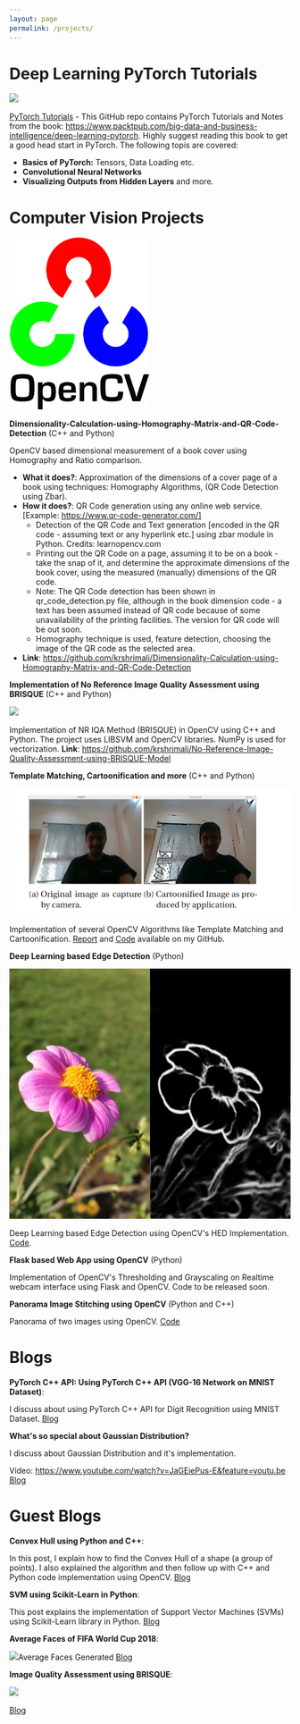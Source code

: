 ```yaml
---
layout: page
permalink: /projects/
---
```


Deep Learning PyTorch Tutorials
====================

<img src="https://raw.githubusercontent.com/krshrimali/krshrimali.github.io/master/assets/pytorch.jpg" width="250">

[PyTorch Tutorials](https://github.com/krshrimali/Deep-Learning-Libraries/tree/master/PyTorch/Chapters) - This GitHub repo contains PyTorch Tutorials and Notes from the book: https://www.packtpub.com/big-data-and-business-intelligence/deep-learning-pytorch. Highly suggest reading this book to get a good head start in PyTorch. The following topis are covered:

- **Basics of PyTorch:** Tensors, Data Loading etc.
- **Convolutional Neural Networks**
- **Visualizing Outputs from Hidden Layers**
and more.

Computer Vision Projects
===================

<img src="/assets/opencv.png" width="250">

**Dimensionality-Calculation-using-Homography-Matrix-and-QR-Code-Detection** (C++ and Python)

OpenCV based dimensional measurement of a book cover using Homography and Ratio comparison.

- **What it does?**: Approximation of the dimensions of a cover page of a book using techniques: Homography Algorithms, (QR Code Detection using Zbar). 
- **How it does?**: QR Code generation using any online web service. [Example: https://www.qr-code-generator.com/]
    * Detection of the QR Code and Text generation [encoded in the QR code - assuming text or any hyperlink etc.] using zbar module in Python. Credits: learnopencv.com
    * Printing out the QR Code on a page, assuming it to be on a book - take the snap of it, and determine the approximate dimensions of the book cover, using the measured (manually) dimensions of the QR code.
    * Note: The QR Code detection has been shown in qr_code_detection.py file, although in the book dimension code - a text has been assumed instead of QR code because of some unavailability of the printing facilities. The version for QR code will be out soon.
    * Homography technique is used, feature detection, choosing the image of the QR code as the selected area.
- **Link**: https://github.com/krshrimali/Dimensionality-Calculation-using-Homography-Matrix-and-QR-Code-Detection

**Implementation of No Reference Image Quality Assessment using BRISQUE** (C++ and Python)

<img src="https://raw.githubusercontent.com/krshrimali/No-Reference-Image-Quality-Assessment-using-BRISQUE-Model/master/Images/Table_Comparison_BRISQUE.png"></img>

Implementation of NR IQA Method (BRISQUE) in OpenCV using C++ and Python. The project uses LIBSVM and OpenCV libraries. NumPy is used for vectorization. **Link**: https://github.com/krshrimali/No-Reference-Image-Quality-Assessment-using-BRISQUE-Model

**Template Matching, Cartoonification and more** (C++ and Python)

<img src="/assets/blog/cartoonified.PNG">

Implementation of several OpenCV Algorithms like Template Matching and Cartoonification. [Report](https://github.com/krshrimali/OpenCV_Work/blob/master/Cartoonifier_Report.pdf) and [Code](https://github.com/krshrimali/OpenCV_Work) available on my GitHub.

**Deep Learning based Edge Detection** (Python)

<img src="https://raw.githubusercontent.com/krshrimali/Deep-Learning-based-Edge-Detection/master/testdata/comparison/output_flowers.png"></img>

Deep Learning based Edge Detection using OpenCV's HED Implementation. [Code](https://github.com/krshrimali/Deep-Learning-based-Edge-Detection).

**Flask based Web App using OpenCV** (Python)

Implementation of OpenCV's Thresholding and Grayscaling on Realtime webcam interface using Flask and OpenCV. Code to be released soon.

**Panorama Image Stitching using OpenCV** (Python and C++)

Panorama of two images using OpenCV. [Code](https://github.com/krshrimali/Panorama-Image-Stitching-using-OpenCV)

Blogs
====================
**PyTorch C++ API: Using PyTorch C++ API (VGG-16 Network on MNIST Dataset)**:

I discuss about using PyTorch C++ API for Digit Recognition using MNIST Dataset. [Blog](https://krshrimali.github.io/PyTorch-C++-API/)

**What's so special about Gaussian Distribution?**

I discuss about Gaussian Distribution and it's implementation. 

Video: https://www.youtube.com/watch?v=JaGEiePus-E&feature=youtu.be
[Blog](https://krshrimali.github.io/Understanding-Gaussian-Distribution/)

Guest Blogs
====================
**Convex Hull using Python and C++**:

In this post, I explain how to find the Convex Hull of a shape (a group of points). I also explained the algorithm and then follow up with C++ and Python code implementation using OpenCV. [Blog](https://www.learnopencv.com/convex-hull-using-opencv-in-python-and-c/)

**SVM using Scikit-Learn in Python**:

This post explains the implementation of Support Vector Machines (SVMs) using Scikit-Learn library in Python. [Blog](https://www.learnopencv.com/svm-using-scikit-learn-in-python/)

**Average Faces of FIFA World Cup 2018**:

<img src="https://www.learnopencv.com/wp-content/uploads/2018/06/fifa-players-with-country-names.png">Average Faces Generated</img>
[Blog](https://www.learnopencv.com/average-faces-of-fifa-world-cup-2018/)

**Image Quality Assessment using BRISQUE**:

<img src="https://www.learnopencv.com/wp-content/uploads/2018/06/workflow-brisque-iqa.png"></img>

[Blog](https://www.learnopencv.com/image-quality-assessment-brisque/)
